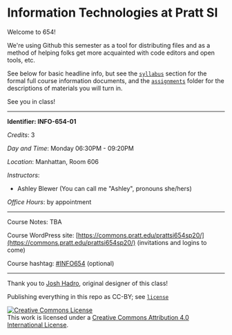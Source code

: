 #  Information Technologies at Pratt SI

Welcome to 654!  

We're using Github this semester as a tool for distributing files and as a method of helping folks get more acquainted with code editors and open tools, etc.  

See below for basic headline info, but see the [`syllabus`](syllabus) section for the formal full course information documents, and the [`assignments`](assignments) folder for the descriptions of materials you will turn in.  

See you in class!  

---

**Identifier: INFO-654-01**  

*Credits*: 3  

*Day and Time*: Monday 06:30PM - 09:20PM  

*Location*: Manhattan, Room 606  

*Instructors*:  
- Ashley Blewer (You can call me "Ashley", pronouns she/hers)

*Office Hours*: by appointment  

---

Course Notes: TBA

Course WordPress site:   [https://commons.pratt.edu/prattsi654sp20/](https://commons.pratt.edu/prattsi654sp20/) (invitations and logins to come)

Course hashtag: [#INFO654](https://twitter.com/search?f=tweets&q=%23info654&src=typd) (optional)

---
Thank you to [Josh Hadro](https://www.pratt.edu/faculty_and_staff/bio/?id=RXNDUWdpZjVlbngwWmRkQ1F6WDFMQT09), original designer of this class!

Publishing everything in this repo as CC-BY; see [`license`](license.md)

<a rel="license" href="http://creativecommons.org/licenses/by/4.0/"><img alt="Creative Commons License" style="border-width:0" src="https://i.creativecommons.org/l/by/4.0/88x31.png" /></a><br />This work is licensed under a <a rel="license" href="http://creativecommons.org/licenses/by/4.0/">Creative Commons Attribution 4.0 International License</a>.

